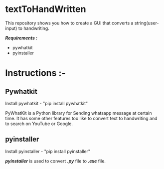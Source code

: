 # textToHandWritten
This repository shows you how to create a GUI that converts a string(user-input) to handwriting.

**_Requirements :_**

- pywhatkit
- pyinstaller

# Instructions :-

## Pywhatkit

Install pywhatkit - "pip install pywhatkit"

PyWhatKit is a Python library for Sending whatsapp message at certain time. It has some other features too like to convert text to handwriting and to search on YouTube or Google.

## pyinstaller

Install pyinstaller - "pip install pyinstaller"

**_pyinstaller_** is used to convert **_.py_** file to **_.exe_** file.

#

